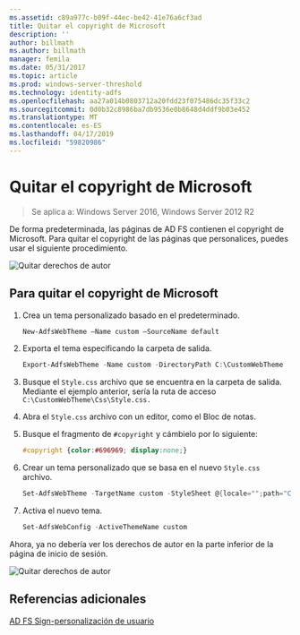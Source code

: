 ```yaml
---
ms.assetid: c89a977c-b09f-44ec-be42-41e76a6cf3ad
title: Quitar el copyright de Microsoft
description: ''
author: billmath
ms.author: billmath
manager: femila
ms.date: 05/31/2017
ms.topic: article
ms.prod: windows-server-threshold
ms.technology: identity-adfs
ms.openlocfilehash: aa27a014b0803712a20fdd23f075486dc35f33c2
ms.sourcegitcommit: 0d0b32c8986ba7db9536e0b8648d4ddf9b03e452
ms.translationtype: MT
ms.contentlocale: es-ES
ms.lasthandoff: 04/17/2019
ms.locfileid: "59820986"
---
```

# <a name="remove-the-microsoft-copyright"></a>Quitar el copyright de Microsoft 

>Se aplica a: Windows Server 2016, Windows Server 2012 R2
 
De forma predeterminada, las páginas de AD FS contienen el copyright de Microsoft. Para quitar el copyright de las páginas que personalices, puedes usar el siguiente procedimiento. 

![Quitar derechos de autor](media/AD-FS-user-sign-in-customization/ADFS_Blue_Custom1.png) 
  
## <a name="to-remove-the-microsoft-copyright"></a>Para quitar el copyright de Microsoft  
  
1. Crea un tema personalizado basado en el predeterminado.

   ```powershell
   New-AdfsWebTheme –Name custom –SourceName default
   ```

2. Exporta el tema especificando la carpeta de salida.  

   ```powershell
   Export-AdfsWebTheme -Name custom -DirectoryPath C:\CustomWebTheme
   ```

3. Busque el `Style.css` archivo que se encuentra en la carpeta de salida. Mediante el ejemplo anterior, sería la ruta de acceso `C:\CustomWebTheme\Css\Style.css.`
  
4. Abra el `Style.css` archivo con un editor, como el Bloc de notas.  
  
5. Busque el fragmento de `#copyright` y cámbielo por lo siguiente:  

   ```css
   #copyright {color:#696969; display:none;}
   ```

6. Crear un tema personalizado que se basa en el nuevo `Style.css` archivo.  

   ```powershell
   Set-AdfsWebTheme -TargetName custom -StyleSheet @{locale="";path="C:\customWebTheme\css\style.css"}
   ```

7. Activa el nuevo tema.  

   ```powershell
   Set-AdfsWebConfig -ActiveThemeName custom
   ```

Ahora, ya no debería ver los derechos de autor en la parte inferior de la página de inicio de sesión.

![Quitar derechos de autor](media/AD-FS-user-sign-in-customization/ADFS_Blue_Custom1a.png) 

## <a name="additional-references"></a>Referencias adicionales 
[AD FS Sign-personalización de usuario](AD-FS-user-sign-in-customization.md) 
